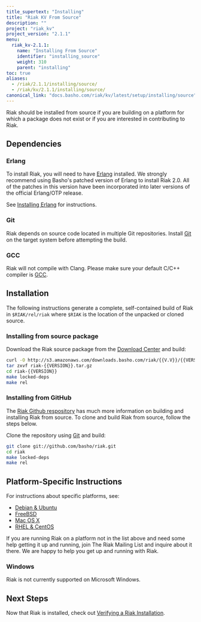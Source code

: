 ```yaml
---
title_supertext: "Installing"
title: "Riak KV From Source"
description: ""
project: "riak_kv"
project_version: "2.1.1"
menu:
  riak_kv-2.1.1:
    name: "Installing From Source"
    identifier: "installing_source"
    weight: 310
    parent: "installing"
toc: true
aliases:
  - /riak/2.1.1/installing/source/
  - /riak/kv/2.1.1/installing/source/
canonical_link: "docs.basho.com/riak/kv/latest/setup/installing/source"
---
```




[install source erlang]: /riak/kv/2.1.1/setup/installing/source/erlang
[downloads]: /riak/kv/2.1.1/downloads/
[install debian & ubuntu#source]: /riak/kv/2.1.1/setup/installing/debian-ubuntu/#installing-from-source
[install freebsd#source]: /riak/kv/2.1.1/setup/installing/freebsd/#installing-from-source
[install mac osx#source]: /riak/kv/2.1.1/setup/installing/mac-osx/#installing-from-source
[install rhel & centos#source]: /riak/kv/2.1.1/setup/installing/rhel-centos/#installing-from-source
[install verify]: /riak/kv/2.1.1/setup/installing/verify

Riak should be installed from source if you are building on a platform
for which a package does not exist or if you are interested in
contributing to Riak.

## Dependencies

### Erlang

To install Riak, you will need to have [Erlang](http://www.erlang.org/) installed. We strongly recommend using Basho's patched version of Erlang to install Riak 2.0. All of the patches in this version have been incorporated into later versions of the official Erlang/OTP release.

See [Installing Erlang][install source erlang] for instructions.

### Git

Riak depends on source code located in multiple Git repositories. Install [Git](https://git-scm.com/) on the target system before attempting the build.

### GCC

Riak will not compile with Clang. Please make sure your default C/C++
compiler is [GCC](https://gcc.gnu.org/).

## Installation

The following instructions generate a complete, self-contained build of
Riak in `$RIAK/rel/riak` where `$RIAK` is the location of the unpacked
or cloned source.

### Installing from source package

Download the Riak source package from the [Download Center][downloads] and build:

```bash
curl -O http://s3.amazonaws.com/downloads.basho.com/riak/{{V.V}}/{{VERSION}}/riak-{{VERSION}}.tar.gz
tar zxvf riak-{{VERSION}}.tar.gz
cd riak-{{VERSION}}
make locked-deps
make rel
```

### Installing from GitHub

The [Riak Github respository](http://github.com/basho/riak) has much
more information on building and installing Riak from source. To clone
and build Riak from source, follow the steps below.

Clone the repository using [Git](http://git-scm.com) and build:

```bash
git clone git://github.com/basho/riak.git
cd riak
make locked-deps
make rel
```

## Platform-Specific Instructions

For instructions about specific platforms, see:
  
  * [Debian & Ubuntu][install debian & ubuntu#source]
  * [FreeBSD][install freebsd#source]
  * [Mac OS X][install mac osx#source]
  * [RHEL & CentOS][install rhel & centos#source]

If you are running Riak on a platform not in the list above and need
some help getting it up and running, join The Riak Mailing List and
inquire about it there. We are happy to help you get up and running with
Riak.

### Windows

Riak is not currently supported on Microsoft Windows.

## Next Steps

Now that Riak is installed, check out [Verifying a Riak Installation][install verify].
